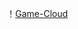 ！[Game-Cloud](https://github.com/jdcloudcom/cn/blob/baishi/image/whitepaper/%E6%B8%B8%E6%88%8F.png)
